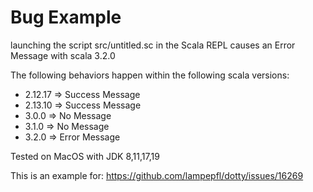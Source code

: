 # Bug Example #
launching the script src/untitled.sc in the Scala REPL causes
an Error Message with scala 3.2.0

The following behaviors happen within the following scala versions:

- 2.12.17 => Success Message
- 2.13.10 => Success Message
- 3.0.0 => No Message
- 3.1.0 => No Message
- 3.2.0 => Error Message

Tested on MacOS with JDK 8,11,17,19

This is an example for: https://github.com/lampepfl/dotty/issues/16269

